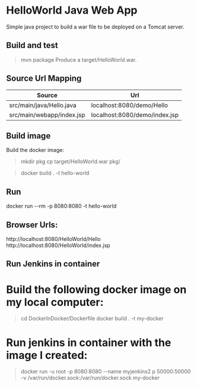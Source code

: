 # HelloWorld Java Web App  

Simple java project to build a war file to be deployed on a Tomcat server.

## Build and test
> mvn package
Produce a target/HelloWorld.war.

## Source Url Mapping
Source | Url
--- | ---
src/main/java/Hello.java | localhost:8080/demo/Hello
src/main/webapp/index.jsp | localhost:8080/demo/index.jsp

## Build image
Build the docker image:
> mkdir pkg
> cp target/HelloWorld.war pkg/

> docker build . -t hello-world

## Run
docker run --rm -p 8080:8080 -t hello-world

## Browser Urls:
http://localhost:8080/HelloWorld/Hello
http://localhost:8080/HelloWorld/index.jsp

## Run Jenkins in container
# Build the following docker image on my local computer:
> cd DockerInDocker/Dockerfile
> docker build . -t my-docker

# Run jenkins in container with the image I created: 
> docker run -u root -p 8080:8080 --name myjenkins2 p 50000:50000 -v /var/run/docker.sock:/var/run/docker.sock my-docker
